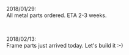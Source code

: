 2018/01/29:    
All metal parts ordered. ETA 2-3 weeks.    

<br>

2018/02/13:    
Frame parts just arrived today. Let's build it :-)
